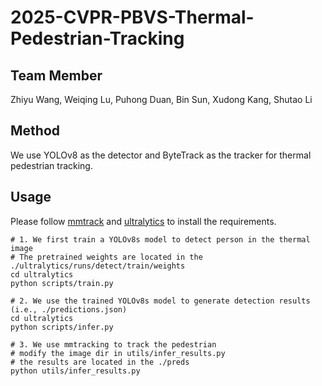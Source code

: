 # 2025-CVPR-PBVS-Thermal-Pedestrian-Tracking

## Team Member

Zhiyu Wang, Weiqing Lu, Puhong Duan, Bin Sun, Xudong Kang, Shutao Li

## Method

We use YOLOv8 as the detector and ByteTrack as the tracker for thermal pedestrian tracking.

## Usage

Please follow [mmtrack](https://github.com/open-mmlab/mmtracking/blob/master/docs/en/install.md) and [ultralytics](https://github.com/ultralytics/ultralytics) to install the requirements.

```
# 1. We first train a YOLOv8s model to detect person in the thermal image
# The pretrained weights are located in the ./ultralytics/runs/detect/train/weights
cd ultralytics
python scripts/train.py

# 2. We use the trained YOLOv8s model to generate detection results (i.e., ./predictions.json)
cd ultralytics
python scripts/infer.py

# 3. We use mmtracking to track the pedestrian
# modify the image dir in utils/infer_results.py
# the results are located in the ./preds
python utils/infer_results.py

```

